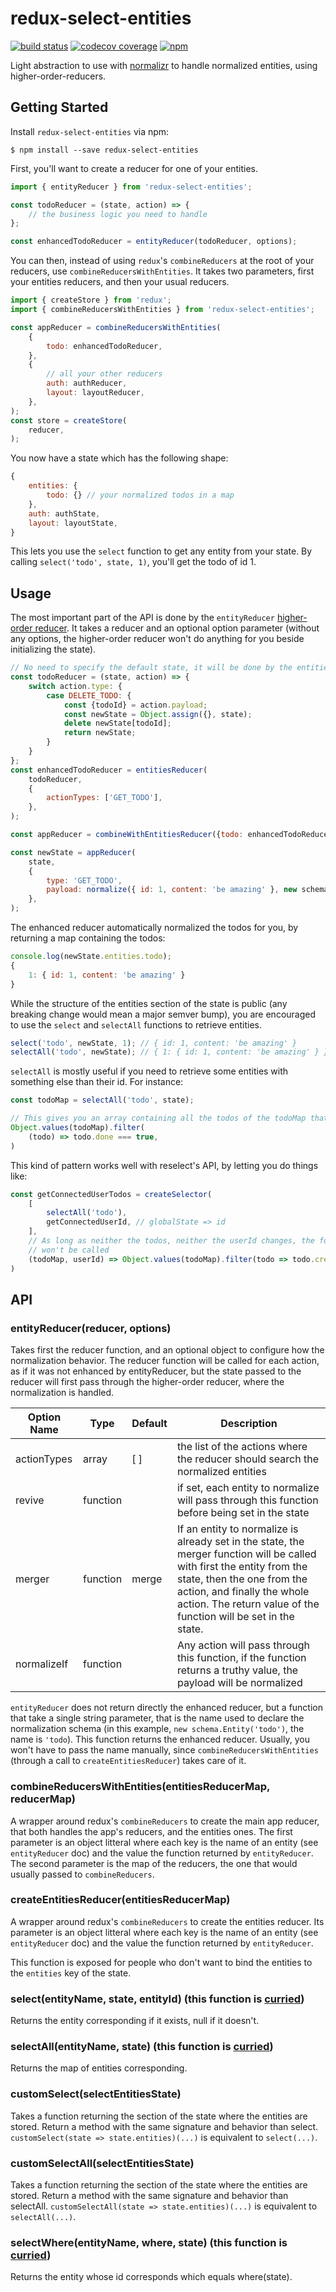 # redux-select-entities

[![build status](https://travis-ci.org/Kilix/redux-select-entities.svg)](https://travis-ci.org/Kilix/redux-select-entities)
[![codecov coverage](https://codecov.io/gh/kilix/redux-select-entities/branch/master/graph/badge.svg)](https://codecov.io/gh/kilix/redux-select-entities)
[![npm](https://img.shields.io/npm/v/redux-select-entities.svg)]()

Light abstraction to use with [normalizr](https://github.com/paularmstrong/normalizr/) to handle normalized entities, using higher-order-reducers.

## Getting Started
Install `redux-select-entities` via npm:
```
$ npm install --save redux-select-entities
```

First, you'll want to create a reducer for one of your entities.
```javascript
import { entityReducer } from 'redux-select-entities';

const todoReducer = (state, action) => {
    // the business logic you need to handle
};

const enhancedTodoReducer = entityReducer(todoReducer, options);
```

You can then, instead of using `redux`'s `combineReducers` at the root of your reducers, use `combineReducersWithEntities`. It takes two parameters, first your entities reducers, and then your usual reducers.
```javascript
import { createStore } from 'redux';
import { combineReducersWithEntities } from 'redux-select-entities';

const appReducer = combineReducersWithEntities(
    {
        todo: enhancedTodoReducer,
    },
    {
        // all your other reducers
        auth: authReducer,
        layout: layoutReducer,
    },
);
const store = createStore(
    reducer,
);
```

You now have a state which has the following shape:
```javascript
{
    entities: {
        todo: {} // your normalized todos in a map
    },
    auth: authState,
    layout: layoutState,
}
```
This lets you use the `select` function to get any entity from your state. By calling `select('todo', state, 1)`, you'll get the todo of id 1.

## Usage
The most important part of the API is done by the `entityReducer` [higher-order reducer](http://redux.js.org/docs/recipes/reducers/SplittingReducerLogic.html#splitting-up-reducer-logic). It takes a reducer and an optional option parameter (without any options, the higher-order reducer won't do anything for you beside initializing the state).

```javascript
// No need to specify the default state, it will be done by the entitiesReducer
const todoReducer = (state, action) => {
    switch action.type: {
        case DELETE_TODO: {
            const {todoId} = action.payload;
            const newState = Object.assign({}, state);
            delete newState[todoId];
            return newState;
        }
    }
};
const enhancedTodoReducer = entitiesReducer(
    todoReducer,
    {
        actionTypes: ['GET_TODO'],
    },
);

const appReducer = combineWithEntitiesReducer({todo: enhancedTodoReducer});

const newState = appReducer(
    state,
    {
        type: 'GET_TODO',
        payload: normalize({ id: 1, content: 'be amazing' }, new schema.Entity('todo')),
    },
);
```

The enhanced reducer automatically normalized the todos for you, by returning a map containing the todos:
```javascript
console.log(newState.entities.todo);
{
    1: { id: 1, content: 'be amazing' }
}
```
While the structure of the entities section of the state is public (any breaking change would mean a major semver bump), you are encouraged to use the `select` and `selectAll` functions to retrieve entities.

```javascript
select('todo', newState, 1); // { id: 1, content: 'be amazing' }
selectAll('todo', newState); // { 1: { id: 1, content: 'be amazing' } }
```
`selectAll` is mostly useful if you need to retrieve some entities with something else than their id. For instance:
```javascript
const todoMap = selectAll('todo', state);

// This gives you an array containing all the todos of the todoMap that are done
Object.values(todoMap).filter(
    (todo) => todo.done === true,
)
```
This kind of pattern works well with reselect's API, by letting you do things like:
```javascript
const getConnectedUserTodos = createSelector(
    [
        selectAll('todo'),
        getConnectedUserId, // globalState => id
    ],
    // As long as neither the todos, neither the userId changes, the following function
    // won't be called
    (todoMap, userId) => Object.values(todoMap).filter(todo => todo.createdBy === userId),
)
```

## API

### entityReducer(reducer, options)
Takes first the reducer function, and an optional object to configure how the normalization behavior. The reducer function will be called for each action, as if it was not enhanced by entityReducer, but the state passed to the reducer will first pass through the higher-order reducer, where the normalization is handled.

Option Name     |   Type      | Default       | Description
--------------------|--------------|--------------|--------------------------------
actionTypes     |   array       |   [ ]      |   the list of the actions where the reducer should search the normalized entities
revive          |   function    |       |   if set, each entity to normalize will pass through this function before being set in the state
merger          |   function    | merge  |   If an entity to normalize is already set in the state, the merger function will be called with first the entity from the state, then the one from the action, and finally the whole action. The return value of the function will be set in the state.
normalizeIf     |   function    |        | Any action will pass through this function, if the function returns a truthy value, the payload will be normalized

`entityReducer` does not return directly the enhanced reducer, but a function that take a single string parameter, that is the name used to declare the normalization schema (in this example, `new schema.Entity('todo')`, the name is `'todo`). This function returns the enhanced reducer. Usually, you won't have to pass the name manually, since `combineReducersWithEntities` (through a call to `createEntitiesReducer`) takes care of it.

### combineReducersWithEntities(entitiesReducerMap, reducerMap)
A wrapper around redux's `combineReducers` to create the main app reducer, that both handles the app's reducers, and the entities ones. The first parameter is an object litteral where each key is the name of an entity (see `entityReducer` doc) and the value the function returned by `entityReducer`. The second parameter is the map of the reducers, the one that would usually passed to `combineReducers`.

### createEntitiesReducer(entitiesReducerMap)
A wrapper around redux's `combineReducers` to create the entities reducer. Its parameter is an object litteral where each key is the name of an entity (see `entityReducer` doc) and the value the function returned by `entityReducer`.

This function is exposed for people who don't want to bind the entities to the `entities` key of the state.

### select(entityName, state, entityId) (this function is [curried](https://lodash.com/docs/4.17.4#curry))
Returns the entity corresponding if it exists, null if it doesn't.

### selectAll(entityName, state) (this function is [curried](https://lodash.com/docs/4.17.4#curry))
Returns the map of entities corresponding.

### customSelect(selectEntitiesState)
Takes a function returning the section of the state where the entities are stored. Return a method with the same signature and behavior than select. `customSelect(state => state.entities)(...)` is equivalent to `select(...)`.

### customSelectAll(selectEntitiesState)
Takes a function returning the section of the state where the entities are stored. Return a method with the same signature and behavior than selectAll. `customSelectAll(state => state.entities)(...)` is equivalent to `selectAll(...)`.

### selectWhere(entityName, where, state) (this function is [curried](https://lodash.com/docs/4.17.4#curry))
Returns the entity whose id corresponds which equals where(state).
